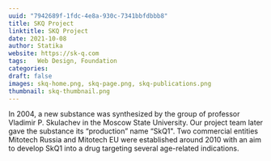 ```yaml
--- 
uuid: "7942689f-1fdc-4e8a-930c-7341bbfdbbb8"
title: SKQ Project 
linktitle: SKQ Project 
date: 2021-10-08 
author: Statika 
website: https://sk-q.com 
tags:   Web Design, Foundation
categories:   
draft: false 
images: skq-home.png, skq-page.png, skq-publications.png 
thumbnail: skq-thumbnail.png 
--- 
```


In 2004, a new substance was synthesized by the group of professor Vladimir P. Skulachev in the Moscow State 
University. Our project team later gave the substance its “production” name “SkQ1".  Two commercial 
entities Mitotech Russia and Mitotech EU were established around 2010 with an aim to 
develop SkQ1 into a drug targeting several age-related indications. 
